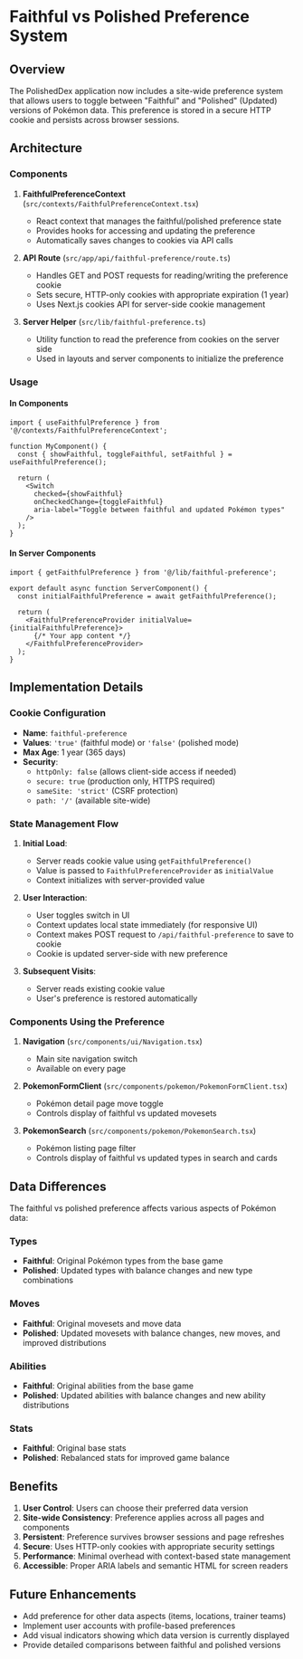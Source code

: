# Faithful vs Polished Preference System

## Overview

The PolishedDex application now includes a site-wide preference system that allows users to toggle between "Faithful" and "Polished" (Updated) versions of Pokémon data. This preference is stored in a secure HTTP cookie and persists across browser sessions.

## Architecture

### Components

1. **FaithfulPreferenceContext** (`src/contexts/FaithfulPreferenceContext.tsx`)
   - React context that manages the faithful/polished preference state
   - Provides hooks for accessing and updating the preference
   - Automatically saves changes to cookies via API calls

2. **API Route** (`src/app/api/faithful-preference/route.ts`)
   - Handles GET and POST requests for reading/writing the preference cookie
   - Sets secure, HTTP-only cookies with appropriate expiration (1 year)
   - Uses Next.js cookies API for server-side cookie management

3. **Server Helper** (`src/lib/faithful-preference.ts`)
   - Utility function to read the preference from cookies on the server side
   - Used in layouts and server components to initialize the preference

### Usage

#### In Components

```tsx
import { useFaithfulPreference } from '@/contexts/FaithfulPreferenceContext';

function MyComponent() {
  const { showFaithful, toggleFaithful, setFaithful } = useFaithfulPreference();
  
  return (
    <Switch
      checked={showFaithful}
      onCheckedChange={toggleFaithful}
      aria-label="Toggle between faithful and updated Pokémon types"
    />
  );
}
```

#### In Server Components

```tsx
import { getFaithfulPreference } from '@/lib/faithful-preference';

export default async function ServerComponent() {
  const initialFaithfulPreference = await getFaithfulPreference();
  
  return (
    <FaithfulPreferenceProvider initialValue={initialFaithfulPreference}>
      {/* Your app content */}
    </FaithfulPreferenceProvider>
  );
}
```

## Implementation Details

### Cookie Configuration

- **Name**: `faithful-preference`
- **Values**: `'true'` (faithful mode) or `'false'` (polished mode)
- **Max Age**: 1 year (365 days)
- **Security**: 
  - `httpOnly: false` (allows client-side access if needed)
  - `secure: true` (production only, HTTPS required)
  - `sameSite: 'strict'` (CSRF protection)
  - `path: '/'` (available site-wide)

### State Management Flow

1. **Initial Load**: 
   - Server reads cookie value using `getFaithfulPreference()`
   - Value is passed to `FaithfulPreferenceProvider` as `initialValue`
   - Context initializes with server-provided value

2. **User Interaction**:
   - User toggles switch in UI
   - Context updates local state immediately (for responsive UI)
   - Context makes POST request to `/api/faithful-preference` to save to cookie
   - Cookie is updated server-side with new preference

3. **Subsequent Visits**:
   - Server reads existing cookie value
   - User's preference is restored automatically

### Components Using the Preference

1. **Navigation** (`src/components/ui/Navigation.tsx`)
   - Main site navigation switch
   - Available on every page

2. **PokemonFormClient** (`src/components/pokemon/PokemonFormClient.tsx`)
   - Pokémon detail page move toggle
   - Controls display of faithful vs updated movesets

3. **PokemonSearch** (`src/components/pokemon/PokemonSearch.tsx`)
   - Pokémon listing page filter
   - Controls display of faithful vs updated types in search and cards

## Data Differences

The faithful vs polished preference affects various aspects of Pokémon data:

### Types
- **Faithful**: Original Pokémon types from the base game
- **Polished**: Updated types with balance changes and new type combinations

### Moves
- **Faithful**: Original movesets and move data
- **Polished**: Updated movesets with balance changes, new moves, and improved distributions

### Abilities  
- **Faithful**: Original abilities from the base game
- **Polished**: Updated abilities with balance changes and new ability distributions

### Stats
- **Faithful**: Original base stats
- **Polished**: Rebalanced stats for improved game balance

## Benefits

1. **User Control**: Users can choose their preferred data version
2. **Site-wide Consistency**: Preference applies across all pages and components
3. **Persistent**: Preference survives browser sessions and page refreshes
4. **Secure**: Uses HTTP-only cookies with appropriate security settings
5. **Performance**: Minimal overhead with context-based state management
6. **Accessible**: Proper ARIA labels and semantic HTML for screen readers

## Future Enhancements

- Add preference for other data aspects (items, locations, trainer teams)
- Implement user accounts with profile-based preferences
- Add visual indicators showing which data version is currently displayed
- Provide detailed comparisons between faithful and polished versions
